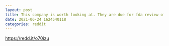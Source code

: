 ```yaml
--- 
layout: post 
title: This company is worth looking at. They are due for fda review of approval next month. 
date: 2021-06-24 1624540118 
categories: reddit 
--- 
```

https://redd.it/o70izu